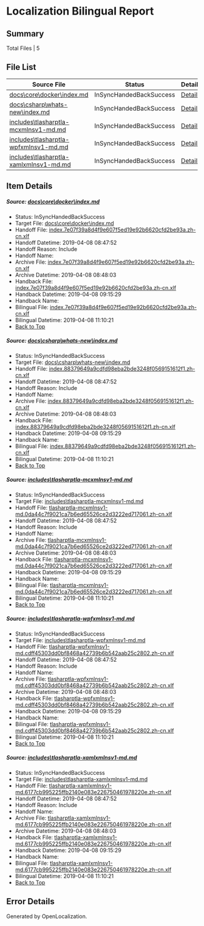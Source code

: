 # <a name='report-top'></a> Localization Bilingual Report

## Summary
 Total Files | 5

## File List
 Source File | Status | Details 
 ----------- | ------ | ------- 
 [docs\core\docker\index.md](https://github.com/OpenLocalizationTestOrg/docs/blob/f9ae43c1cac88dc83fee07b26d8333501f574532/docs/core/docker/index.md) | InSyncHandedBackSuccess | [Details](#b6fcac5f6062c8e1924794eda0e6b6061f43fa6c41)
 [docs\csharp\whats-new\index.md](https://github.com/OpenLocalizationTestOrg/docs/blob/f9ae43c1cac88dc83fee07b26d8333501f574532/docs/csharp/whats-new/index.md) | InSyncHandedBackSuccess | [Details](#157554dba0e071454c423cd2fd3be50d2be5cb112200)
 [includes\tlasharptla-mcxmlnsv1-md.md](https://github.com/OpenLocalizationTestOrg/docs/blob/f9ae43c1cac88dc83fee07b26d8333501f574532/includes/tlasharptla-mcxmlnsv1-md.md) | InSyncHandedBackSuccess | [Details](#7f5db1529571d6410041b50d8063bd0d689d9a4516225)
 [includes\tlasharptla-wpfxmlnsv1-md.md](https://github.com/OpenLocalizationTestOrg/docs/blob/f9ae43c1cac88dc83fee07b26d8333501f574532/includes/tlasharptla-wpfxmlnsv1-md.md) | InSyncHandedBackSuccess | [Details](#6466dd433df3d39362f1ce3ce231d5b0a7e450d516288)
 [includes\tlasharptla-xamlxmlnsv1-md.md](https://github.com/OpenLocalizationTestOrg/docs/blob/f9ae43c1cac88dc83fee07b26d8333501f574532/includes/tlasharptla-xamlxmlnsv1-md.md) | InSyncHandedBackSuccess | [Details](#ae7061415a4e55e2b3655222d10b6f2e02303dfb16292)

## Item Details
##### <a name='b6fcac5f6062c8e1924794eda0e6b6061f43fa6c41'></a> Source: [docs\core\docker\index.md](https://github.com/OpenLocalizationTestOrg/docs/blob/f9ae43c1cac88dc83fee07b26d8333501f574532/docs/core/docker/index.md)
* Status: InSyncHandedBackSuccess
* Target File: [docs\core\docker\index.md](https://github.com/OpenLocalizationTestOrg/docs.zh-cn/blob/d55ff03cc6799be04f3d04bd7bc79c903a7f7172/docs/core/docker/index.md)
* Handoff File: [index.7e07f39a8d4f9e607f5ed19e92b6620cfd2be93a.zh-cn.xlf](https://github.com/OpenLocalizationTestOrg/docs.handoff/blob/2561b6dc9dc9bed59295c1b8c2a8ca17dc6d7db8/ol-handoff/OpenLocalizationTestOrg/docs.zh-cn/master/p1-ht/index.7e07f39a8d4f9e607f5ed19e92b6620cfd2be93a.zh-cn.xlf)
* Handoff Datetime: 2019-04-08 08:47:52
* Handoff Reason: Include
* Handoff Name: 
* Archive File: [index.7e07f39a8d4f9e607f5ed19e92b6620cfd2be93a.zh-cn.xlf](https://github.com/OpenLocalizationTestOrg/docs.handoff/blob/623762f48cb8256d0735b7d574e2d66cfacee7d8/ol-archive/OpenLocalizationTestOrg/docs.zh-cn/master/p1-ht/index.7e07f39a8d4f9e607f5ed19e92b6620cfd2be93a.zh-cn.xlf)
* Archive Datetime: 2019-04-08 08:48:03
* Handback File: [index.7e07f39a8d4f9e607f5ed19e92b6620cfd2be93a.zh-cn.xlf](https://github.com/OpenLocalizationTestOrg/docs.handback/blob/4aa22fdb38e6e7b4a449c22d5ba25146bc6b551e/ol-handback/OpenLocalizationTestOrg/docs.zh-cn/master/p1-ht/index.7e07f39a8d4f9e607f5ed19e92b6620cfd2be93a.zh-cn.xlf)
* Handback Datetime: 2019-04-08 09:15:29
* Handback Name: 
* Bilingual File: [index.7e07f39a8d4f9e607f5ed19e92b6620cfd2be93a.zh-cn.xlf](https://github.com/OpenLocalizationTestOrg/docs.handback/blob/4aa22fdb38e6e7b4a449c22d5ba25146bc6b551e/ol-handback/OpenLocalizationTestOrg/docs.zh-cn/master/p1-ht/index.7e07f39a8d4f9e607f5ed19e92b6620cfd2be93a.zh-cn.xlf)
* Bilingual Datetime: 2019-04-08 11:10:21
* [Back to Top](#report-top)

##### <a name='157554dba0e071454c423cd2fd3be50d2be5cb112200'></a> Source: [docs\csharp\whats-new\index.md](https://github.com/OpenLocalizationTestOrg/docs/blob/f9ae43c1cac88dc83fee07b26d8333501f574532/docs/csharp/whats-new/index.md)
* Status: InSyncHandedBackSuccess
* Target File: [docs\csharp\whats-new\index.md](https://github.com/OpenLocalizationTestOrg/docs.zh-cn/blob/d55ff03cc6799be04f3d04bd7bc79c903a7f7172/docs/csharp/whats-new/index.md)
* Handoff File: [index.88379649a9cdfd98eba2bde3248f0569151612f1.zh-cn.xlf](https://github.com/OpenLocalizationTestOrg/docs.handoff/blob/2561b6dc9dc9bed59295c1b8c2a8ca17dc6d7db8/ol-handoff/OpenLocalizationTestOrg/docs.zh-cn/master/p1-ht/index.88379649a9cdfd98eba2bde3248f0569151612f1.zh-cn.xlf)
* Handoff Datetime: 2019-04-08 08:47:52
* Handoff Reason: Include
* Handoff Name: 
* Archive File: [index.88379649a9cdfd98eba2bde3248f0569151612f1.zh-cn.xlf](https://github.com/OpenLocalizationTestOrg/docs.handoff/blob/623762f48cb8256d0735b7d574e2d66cfacee7d8/ol-archive/OpenLocalizationTestOrg/docs.zh-cn/master/p1-ht/index.88379649a9cdfd98eba2bde3248f0569151612f1.zh-cn.xlf)
* Archive Datetime: 2019-04-08 08:48:03
* Handback File: [index.88379649a9cdfd98eba2bde3248f0569151612f1.zh-cn.xlf](https://github.com/OpenLocalizationTestOrg/docs.handback/blob/4aa22fdb38e6e7b4a449c22d5ba25146bc6b551e/ol-handback/OpenLocalizationTestOrg/docs.zh-cn/master/p1-ht/index.88379649a9cdfd98eba2bde3248f0569151612f1.zh-cn.xlf)
* Handback Datetime: 2019-04-08 09:15:29
* Handback Name: 
* Bilingual File: [index.88379649a9cdfd98eba2bde3248f0569151612f1.zh-cn.xlf](https://github.com/OpenLocalizationTestOrg/docs.handback/blob/4aa22fdb38e6e7b4a449c22d5ba25146bc6b551e/ol-handback/OpenLocalizationTestOrg/docs.zh-cn/master/p1-ht/index.88379649a9cdfd98eba2bde3248f0569151612f1.zh-cn.xlf)
* Bilingual Datetime: 2019-04-08 11:10:21
* [Back to Top](#report-top)

##### <a name='7f5db1529571d6410041b50d8063bd0d689d9a4516225'></a> Source: [includes\tlasharptla-mcxmlnsv1-md.md](https://github.com/OpenLocalizationTestOrg/docs/blob/f9ae43c1cac88dc83fee07b26d8333501f574532/includes/tlasharptla-mcxmlnsv1-md.md)
* Status: InSyncHandedBackSuccess
* Target File: [includes\tlasharptla-mcxmlnsv1-md.md](https://github.com/OpenLocalizationTestOrg/docs.zh-cn/blob/d55ff03cc6799be04f3d04bd7bc79c903a7f7172/includes/tlasharptla-mcxmlnsv1-md.md)
* Handoff File: [tlasharptla-mcxmlnsv1-md.0da44c7f9021ca7b6ed65526ce2d3222ed717061.zh-cn.xlf](https://github.com/OpenLocalizationTestOrg/docs.handoff/blob/2561b6dc9dc9bed59295c1b8c2a8ca17dc6d7db8/ol-handoff/OpenLocalizationTestOrg/docs.zh-cn/master/includes/tlasharptla-mcxmlnsv1-md.0da44c7f9021ca7b6ed65526ce2d3222ed717061.zh-cn.xlf)
* Handoff Datetime: 2019-04-08 08:47:52
* Handoff Reason: Include
* Handoff Name: 
* Archive File: [tlasharptla-mcxmlnsv1-md.0da44c7f9021ca7b6ed65526ce2d3222ed717061.zh-cn.xlf](https://github.com/OpenLocalizationTestOrg/docs.handoff/blob/623762f48cb8256d0735b7d574e2d66cfacee7d8/ol-archive/OpenLocalizationTestOrg/docs.zh-cn/master/includes/tlasharptla-mcxmlnsv1-md.0da44c7f9021ca7b6ed65526ce2d3222ed717061.zh-cn.xlf)
* Archive Datetime: 2019-04-08 08:48:03
* Handback File: [tlasharptla-mcxmlnsv1-md.0da44c7f9021ca7b6ed65526ce2d3222ed717061.zh-cn.xlf](https://github.com/OpenLocalizationTestOrg/docs.handback/blob/4aa22fdb38e6e7b4a449c22d5ba25146bc6b551e/ol-handback/OpenLocalizationTestOrg/docs.zh-cn/master/includes/tlasharptla-mcxmlnsv1-md.0da44c7f9021ca7b6ed65526ce2d3222ed717061.zh-cn.xlf)
* Handback Datetime: 2019-04-08 09:15:29
* Handback Name: 
* Bilingual File: [tlasharptla-mcxmlnsv1-md.0da44c7f9021ca7b6ed65526ce2d3222ed717061.zh-cn.xlf](https://github.com/OpenLocalizationTestOrg/docs.handback/blob/4aa22fdb38e6e7b4a449c22d5ba25146bc6b551e/ol-handback/OpenLocalizationTestOrg/docs.zh-cn/master/includes/tlasharptla-mcxmlnsv1-md.0da44c7f9021ca7b6ed65526ce2d3222ed717061.zh-cn.xlf)
* Bilingual Datetime: 2019-04-08 11:10:21
* [Back to Top](#report-top)

##### <a name='6466dd433df3d39362f1ce3ce231d5b0a7e450d516288'></a> Source: [includes\tlasharptla-wpfxmlnsv1-md.md](https://github.com/OpenLocalizationTestOrg/docs/blob/f9ae43c1cac88dc83fee07b26d8333501f574532/includes/tlasharptla-wpfxmlnsv1-md.md)
* Status: InSyncHandedBackSuccess
* Target File: [includes\tlasharptla-wpfxmlnsv1-md.md](https://github.com/OpenLocalizationTestOrg/docs.zh-cn/blob/d55ff03cc6799be04f3d04bd7bc79c903a7f7172/includes/tlasharptla-wpfxmlnsv1-md.md)
* Handoff File: [tlasharptla-wpfxmlnsv1-md.cdff45303dd0bf8468a42739b6b542aab25c2802.zh-cn.xlf](https://github.com/OpenLocalizationTestOrg/docs.handoff/blob/2561b6dc9dc9bed59295c1b8c2a8ca17dc6d7db8/ol-handoff/OpenLocalizationTestOrg/docs.zh-cn/master/includes/tlasharptla-wpfxmlnsv1-md.cdff45303dd0bf8468a42739b6b542aab25c2802.zh-cn.xlf)
* Handoff Datetime: 2019-04-08 08:47:52
* Handoff Reason: Include
* Handoff Name: 
* Archive File: [tlasharptla-wpfxmlnsv1-md.cdff45303dd0bf8468a42739b6b542aab25c2802.zh-cn.xlf](https://github.com/OpenLocalizationTestOrg/docs.handoff/blob/623762f48cb8256d0735b7d574e2d66cfacee7d8/ol-archive/OpenLocalizationTestOrg/docs.zh-cn/master/includes/tlasharptla-wpfxmlnsv1-md.cdff45303dd0bf8468a42739b6b542aab25c2802.zh-cn.xlf)
* Archive Datetime: 2019-04-08 08:48:03
* Handback File: [tlasharptla-wpfxmlnsv1-md.cdff45303dd0bf8468a42739b6b542aab25c2802.zh-cn.xlf](https://github.com/OpenLocalizationTestOrg/docs.handback/blob/4aa22fdb38e6e7b4a449c22d5ba25146bc6b551e/ol-handback/OpenLocalizationTestOrg/docs.zh-cn/master/includes/tlasharptla-wpfxmlnsv1-md.cdff45303dd0bf8468a42739b6b542aab25c2802.zh-cn.xlf)
* Handback Datetime: 2019-04-08 09:15:29
* Handback Name: 
* Bilingual File: [tlasharptla-wpfxmlnsv1-md.cdff45303dd0bf8468a42739b6b542aab25c2802.zh-cn.xlf](https://github.com/OpenLocalizationTestOrg/docs.handback/blob/4aa22fdb38e6e7b4a449c22d5ba25146bc6b551e/ol-handback/OpenLocalizationTestOrg/docs.zh-cn/master/includes/tlasharptla-wpfxmlnsv1-md.cdff45303dd0bf8468a42739b6b542aab25c2802.zh-cn.xlf)
* Bilingual Datetime: 2019-04-08 11:10:21
* [Back to Top](#report-top)

##### <a name='ae7061415a4e55e2b3655222d10b6f2e02303dfb16292'></a> Source: [includes\tlasharptla-xamlxmlnsv1-md.md](https://github.com/OpenLocalizationTestOrg/docs/blob/f9ae43c1cac88dc83fee07b26d8333501f574532/includes/tlasharptla-xamlxmlnsv1-md.md)
* Status: InSyncHandedBackSuccess
* Target File: [includes\tlasharptla-xamlxmlnsv1-md.md](https://github.com/OpenLocalizationTestOrg/docs.zh-cn/blob/d55ff03cc6799be04f3d04bd7bc79c903a7f7172/includes/tlasharptla-xamlxmlnsv1-md.md)
* Handoff File: [tlasharptla-xamlxmlnsv1-md.6177cb995225ffb2140e083e226750461978220e.zh-cn.xlf](https://github.com/OpenLocalizationTestOrg/docs.handoff/blob/2561b6dc9dc9bed59295c1b8c2a8ca17dc6d7db8/ol-handoff/OpenLocalizationTestOrg/docs.zh-cn/master/includes/tlasharptla-xamlxmlnsv1-md.6177cb995225ffb2140e083e226750461978220e.zh-cn.xlf)
* Handoff Datetime: 2019-04-08 08:47:52
* Handoff Reason: Include
* Handoff Name: 
* Archive File: [tlasharptla-xamlxmlnsv1-md.6177cb995225ffb2140e083e226750461978220e.zh-cn.xlf](https://github.com/OpenLocalizationTestOrg/docs.handoff/blob/623762f48cb8256d0735b7d574e2d66cfacee7d8/ol-archive/OpenLocalizationTestOrg/docs.zh-cn/master/includes/tlasharptla-xamlxmlnsv1-md.6177cb995225ffb2140e083e226750461978220e.zh-cn.xlf)
* Archive Datetime: 2019-04-08 08:48:03
* Handback File: [tlasharptla-xamlxmlnsv1-md.6177cb995225ffb2140e083e226750461978220e.zh-cn.xlf](https://github.com/OpenLocalizationTestOrg/docs.handback/blob/4aa22fdb38e6e7b4a449c22d5ba25146bc6b551e/ol-handback/OpenLocalizationTestOrg/docs.zh-cn/master/includes/tlasharptla-xamlxmlnsv1-md.6177cb995225ffb2140e083e226750461978220e.zh-cn.xlf)
* Handback Datetime: 2019-04-08 09:15:29
* Handback Name: 
* Bilingual File: [tlasharptla-xamlxmlnsv1-md.6177cb995225ffb2140e083e226750461978220e.zh-cn.xlf](https://github.com/OpenLocalizationTestOrg/docs.handback/blob/4aa22fdb38e6e7b4a449c22d5ba25146bc6b551e/ol-handback/OpenLocalizationTestOrg/docs.zh-cn/master/includes/tlasharptla-xamlxmlnsv1-md.6177cb995225ffb2140e083e226750461978220e.zh-cn.xlf)
* Bilingual Datetime: 2019-04-08 11:10:21
* [Back to Top](#report-top)


## Error Details

Generated by OpenLocalization.
